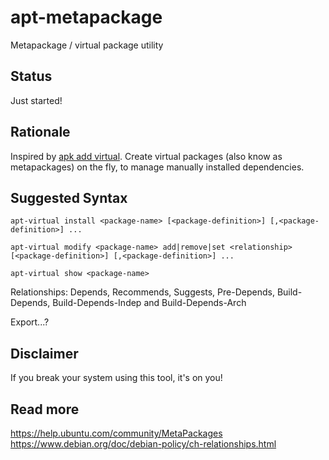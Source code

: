 # apt-metapackage
Metapackage / virtual package utility

## Status
Just started!

## Rationale  
Inspired by [apk add virtual](https://man.archlinux.org/man/apk-add.8.en). Create virtual packages (also know as metapackages) on the fly, to manage manually installed dependencies.

## Suggested Syntax
```
apt-virtual install <package-name> [<package-definition>] [,<package-definition>] ... 
```

```
apt-virtual modify <package-name> add|remove|set <relationship> [<package-definition>] [,<package-definition>] ...
```

```
apt-virtual show <package-name> 
```

Relationships: Depends, Recommends, Suggests, Pre-Depends, Build-Depends, Build-Depends-Indep and Build-Depends-Arch

Export...?

## Disclaimer  
If you break your system using this tool, it's on you!

## Read more  
https://help.ubuntu.com/community/MetaPackages  
https://www.debian.org/doc/debian-policy/ch-relationships.html
